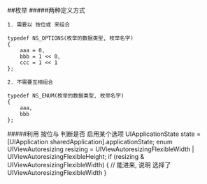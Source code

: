 ##枚举
#####两种定义方式

`1. 需要以 按位或 来组合`

	typedef NS_OPTIONS(枚举的数据类型, 枚举名字)
	{
	    aaa = 0,
	    bbb = 1 << 0,
	    ccc = 1 << 1
	};
	
`2. 不需要互相组合`

	typedef NS_ENUM(枚举的数据类型, 枚举名字)
	{
	    aaa,
	    bbb
	};
	
#####利用 按位与 判断是否 启用某个选项
	UIApplicationState state = [UIApplication sharedApplication].applicationState;
    enum UIViewAutoresizing resizing = UIViewAutoresizingFlexibleWidth | UIViewAutoresizingFlexibleHeight;
    if (resizing & UIViewAutoresizingFlexibleWidth)
    {
        // 能进来, 说明 选择了 UIViewAutoresizingFlexibleWidth
    }